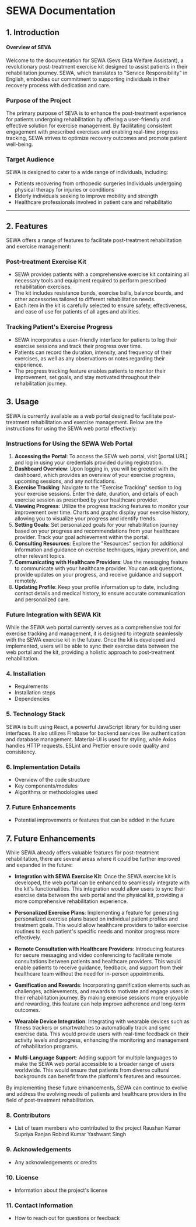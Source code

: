 # SEWA Documentation

## 1. Introduction
#### Overview of SEVA
   Welcome to the documentation for SEWA (Sevs Ekta Welfare Assistant), a revolutionary post-treatment exercise kit designed to assist patients in their rehabilitation journey. SEWA, which translates to "Service Responsibility" in English, embodies our commitment to supporting individuals in their recovery process with dedication and care.

   ### Purpose of the Project
   The primary purpose of SEVA is to enhance the post-treatment experience for patients undergoing rehabilitation by offering a user-friendly and effective solution for exercise management. By facilitating consistent engagement with prescribed exercises and enabling real-time progress tracking, SEWA strives to optimize recovery outcomes and promote patient well-being.
    
   ### Target Audience
   SEWA is designed to cater to a wide range of individuals, including:

- Patients recovering from orthopedic surgeries
Individuals undergoing physical therapy for injuries or conditions
- Elderly individuals seeking to improve mobility and strength
- Healthcare professionals involved in patient care and rehabilitatio



---

## 2. Features

SEWA offers a range of features to facilitate post-treatment rehabilitation and exercise management:

### Post-treatment Exercise Kit
- SEWA provides patients with a comprehensive exercise kit containing all necessary tools and equipment required to perform prescribed rehabilitation exercises.
- The kit includes resistance bands, exercise balls, balance boards, and other accessories tailored to different rehabilitation needs.
- Each item in the kit is carefully selected to ensure safety, effectiveness, and ease of use for patients of all ages and abilities.

### Tracking Patient's Exercise Progress
- SEWA incorporates a user-friendly interface for patients to log their exercise sessions and track their progress over time.
- Patients can record the duration, intensity, and frequency of their exercises, as well as any observations or notes regarding their experience.
- The progress tracking feature enables patients to monitor their improvement, set goals, and stay motivated throughout their rehabilitation journey.




## 3. Usage

SEWA is currently available as a web portal designed to facilitate post-treatment rehabilitation and exercise management. Below are the instructions for using the SEWA web portal effectively:

### Instructions for Using the SEWA Web Portal
1. **Accessing the Portal**: To access the SEVA web portal, visit [portal URL] and log in using your credentials provided during registration.
2. **Dashboard Overview**: Upon logging in, you will be greeted with the dashboard, which provides an overview of your exercise progress, upcoming sessions, and any notifications.
3. **Exercise Tracking**: Navigate to the "Exercise Tracking" section to log your exercise sessions. Enter the date, duration, and details of each exercise session as prescribed by your healthcare provider.
4. **Viewing Progress**: Utilize the progress tracking features to monitor your improvement over time. Charts and graphs display your exercise history, allowing you to visualize your progress and identify trends.
5. **Setting Goals**: Set personalized goals for your rehabilitation journey based on your progress and recommendations from your healthcare provider. Track your goal achievement within the portal.
6. **Consulting Resources**: Explore the "Resources" section for additional information and guidance on exercise techniques, injury prevention, and other relevant topics.
7. **Communicating with Healthcare Providers**: Use the messaging feature to communicate with your healthcare provider. You can ask questions, provide updates on your progress, and receive guidance and support remotely.
8. **Updating Profile**: Keep your profile information up to date, including contact details and medical history, to ensure accurate communication and personalized care.

### Future Integration with SEWA Kit
While the SEWA web portal currently serves as a comprehensive tool for exercise tracking and management, it is designed to integrate seamlessly with the SEWA exercise kit in the future. Once the kit is developed and implemented, users will be able to sync their exercise data between the web portal and the kit, providing a holistic approach to post-treatment rehabilitation.


### 4. Installation

   - Requirements
   - Installation steps
   - Dependencies
   
### 5. Technology Stack
   SEWA is built using React, a powerful JavaScript library for building user interfaces. It also utilizes Firebase for backend services like authentication and database management. Material-UI is used for styling, while Axios handles HTTP requests. ESLint and Prettier ensure code quality and consistency.

### 6. Implementation Details
   - Overview of the code structure
   - Key components/modules
   - Algorithms or methodologies used
   
### 7. Future Enhancements
   - Potential improvements or features that can be added in the future


## 7. Future Enhancements

While SEWA already offers valuable features for post-treatment rehabilitation, there are several areas where it could be further improved and expanded in the future:

- **Integration with SEWA Exercise Kit**: Once the SEWA exercise kit is developed, the web portal can be enhanced to seamlessly integrate with the kit's functionalities. This integration would allow users to sync their exercise data between the web portal and the physical kit, providing a more comprehensive rehabilitation experience.

- **Personalized Exercise Plans**: Implementing a feature for generating personalized exercise plans based on individual patient profiles and treatment goals. This would allow healthcare providers to tailor exercise routines to each patient's specific needs and monitor progress more effectively.

- **Remote Consultation with Healthcare Providers**: Introducing features for secure messaging and video conferencing to facilitate remote consultations between patients and healthcare providers. This would enable patients to receive guidance, feedback, and support from their healthcare team without the need for in-person appointments.

- **Gamification and Rewards**: Incorporating gamification elements such as challenges, achievements, and rewards to motivate and engage users in their rehabilitation journey. By making exercise sessions more enjoyable and rewarding, this feature can help improve adherence and long-term outcomes.

- **Wearable Device Integration**: Integrating with wearable devices such as fitness trackers or smartwatches to automatically track and sync exercise data. This would provide users with real-time feedback on their activity levels and progress, enhancing the monitoring and management of rehabilitation programs.

- **Multi-Language Support**: Adding support for multiple languages to make the SEWA web portal accessible to a broader range of users worldwide. This would ensure that patients from diverse cultural backgrounds can benefit from the platform's features and resources.

By implementing these future enhancements, SEWA can continue to evolve and address the evolving needs of patients and healthcare providers in the field of post-treatment rehabilitation.

   
### 8. Contributors
   - List of team members who contributed to the project
   Raushan Kumar
   Supriya Ranjan
   Robind Kumar
   Yashwant Singh
   
### 9. Acknowledgements
   - Any acknowledgements or credits
   
### 10. License
   - Information about the project's license
   
### 11. Contact Information
   - How to reach out for questions or feedback
   

   